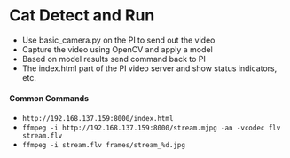 # Cat Detect and Run

- Use basic_camera.py on the PI to send out the video
- Capture the video using OpenCV and apply a model
- Based on model results send command back to PI
- The index.html part of the PI video server and show status indicators, etc.

#### Common Commands

- `http://192.168.137.159:8000/index.html`
- `ffmpeg -i http://192.168.137.159:8000/stream.mjpg -an -vcodec flv stream.flv`
- `ffmpeg -i stream.flv frames/stream_%d.jpg`
